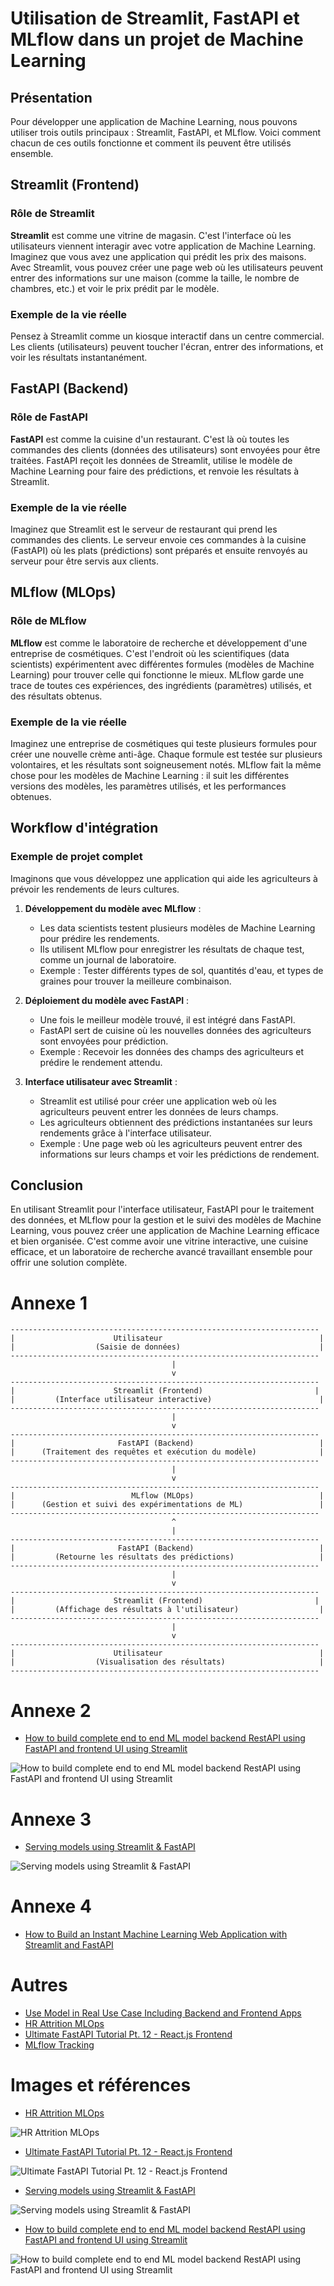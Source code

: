 # Utilisation de Streamlit, FastAPI et MLflow dans un projet de Machine Learning

## Présentation

Pour développer une application de Machine Learning, nous pouvons utiliser trois outils principaux : Streamlit, FastAPI, et MLflow. Voici comment chacun de ces outils fonctionne et comment ils peuvent être utilisés ensemble.

## Streamlit (Frontend)

### Rôle de Streamlit

**Streamlit** est comme une vitrine de magasin. C'est l'interface où les utilisateurs viennent interagir avec votre application de Machine Learning. Imaginez que vous avez une application qui prédit les prix des maisons. Avec Streamlit, vous pouvez créer une page web où les utilisateurs peuvent entrer des informations sur une maison (comme la taille, le nombre de chambres, etc.) et voir le prix prédit par le modèle.

### Exemple de la vie réelle

Pensez à Streamlit comme un kiosque interactif dans un centre commercial. Les clients (utilisateurs) peuvent toucher l'écran, entrer des informations, et voir les résultats instantanément.

## FastAPI (Backend)

### Rôle de FastAPI

**FastAPI** est comme la cuisine d'un restaurant. C'est là où toutes les commandes des clients (données des utilisateurs) sont envoyées pour être traitées. FastAPI reçoit les données de Streamlit, utilise le modèle de Machine Learning pour faire des prédictions, et renvoie les résultats à Streamlit.

### Exemple de la vie réelle

Imaginez que Streamlit est le serveur de restaurant qui prend les commandes des clients. Le serveur envoie ces commandes à la cuisine (FastAPI) où les plats (prédictions) sont préparés et ensuite renvoyés au serveur pour être servis aux clients.

## MLflow (MLOps)

### Rôle de MLflow

**MLflow** est comme le laboratoire de recherche et développement d'une entreprise de cosmétiques. C'est l'endroit où les scientifiques (data scientists) expérimentent avec différentes formules (modèles de Machine Learning) pour trouver celle qui fonctionne le mieux. MLflow garde une trace de toutes ces expériences, des ingrédients (paramètres) utilisés, et des résultats obtenus.

### Exemple de la vie réelle

Imaginez une entreprise de cosmétiques qui teste plusieurs formules pour créer une nouvelle crème anti-âge. Chaque formule est testée sur plusieurs volontaires, et les résultats sont soigneusement notés. MLflow fait la même chose pour les modèles de Machine Learning : il suit les différentes versions des modèles, les paramètres utilisés, et les performances obtenues.

## Workflow d'intégration

### Exemple de projet complet

Imaginons que vous développez une application qui aide les agriculteurs à prévoir les rendements de leurs cultures.

1. **Développement du modèle avec MLflow** :
   - Les data scientists testent plusieurs modèles de Machine Learning pour prédire les rendements.
   - Ils utilisent MLflow pour enregistrer les résultats de chaque test, comme un journal de laboratoire.
   - Exemple : Tester différents types de sol, quantités d'eau, et types de graines pour trouver la meilleure combinaison.

2. **Déploiement du modèle avec FastAPI** :
   - Une fois le meilleur modèle trouvé, il est intégré dans FastAPI.
   - FastAPI sert de cuisine où les nouvelles données des agriculteurs sont envoyées pour prédiction.
   - Exemple : Recevoir les données des champs des agriculteurs et prédire le rendement attendu.

3. **Interface utilisateur avec Streamlit** :
   - Streamlit est utilisé pour créer une application web où les agriculteurs peuvent entrer les données de leurs champs.
   - Les agriculteurs obtiennent des prédictions instantanées sur leurs rendements grâce à l'interface utilisateur.
   - Exemple : Une page web où les agriculteurs peuvent entrer des informations sur leurs champs et voir les prédictions de rendement.

## Conclusion

En utilisant Streamlit pour l'interface utilisateur, FastAPI pour le traitement des données, et MLflow pour la gestion et le suivi des modèles de Machine Learning, vous pouvez créer une application de Machine Learning efficace et bien organisée. C'est comme avoir une vitrine interactive, une cuisine efficace, et un laboratoire de recherche avancé travaillant ensemble pour offrir une solution complète.

# Annexe 1

```
---------------------------------------------------------------------
|                      Utilisateur                                   |
|                  (Saisie de données)                               |
---------------------------------------------------------------------
                                    |
                                    v
---------------------------------------------------------------------
|                      Streamlit (Frontend)                         |
|         (Interface utilisateur interactive)                        |
---------------------------------------------------------------------
                                    |
                                    v
---------------------------------------------------------------------
|                       FastAPI (Backend)                            |
|      (Traitement des requêtes et exécution du modèle)              |
---------------------------------------------------------------------
                                    |
                                    v
---------------------------------------------------------------------
|                          MLflow (MLOps)                            |
|      (Gestion et suivi des expérimentations de ML)                 |
---------------------------------------------------------------------
                                    ^
                                    |
---------------------------------------------------------------------
|                       FastAPI (Backend)                            |
|         (Retourne les résultats des prédictions)                   |
---------------------------------------------------------------------
                                    |
                                    v
---------------------------------------------------------------------
|                      Streamlit (Frontend)                         |
|         (Affichage des résultats à l'utilisateur)                  |
---------------------------------------------------------------------
                                    |
                                    v
---------------------------------------------------------------------
|                      Utilisateur                                   |
|                  (Visualisation des résultats)                     |
---------------------------------------------------------------------
```

# Annexe 2

- [How to build complete end to end ML model backend RestAPI using FastAPI and frontend UI using Streamlit](https://medium.com/@goradbj/how-to-build-complete-end-to-end-ml-model-backend-restapi-using-fastapi-and-front-end-ui-using-22f64bf04476)

![How to build complete end to end ML model backend RestAPI using FastAPI and frontend UI using Streamlit](https://github.com/hrhouma/begining_IA_part1/assets/10111526/c261da4e-7fa2-460b-9d5f-31d5bf3a7426)

# Annexe 3

- [Serving models using Streamlit & FastAPI](https://medium.com/@publiciscommerce/serving-models-using-streamlit-fastapi-a73af8da5ade)

![Serving models using Streamlit & FastAPI](https://github.com/hrhouma/begining_IA_part1/assets/10111526/43bc6e5a-9940-40eb-b9cc-1bac19c3c525)

# Annexe 4

- [How to Build an Instant Machine Learning Web Application with Streamlit and FastAPI](https://developer.nvidia.com/blog/how-to-build-an-instant-machine-learning-web-application-with-streamlit-and-fastapi/)

# Autres

- [Use Model in Real Use Case Including Backend and Frontend Apps](https://akpolatcem.medium.com/use-model-in-real-use-case-including-backend-and-frontend-apps-f4d8164cba8b)
- [HR Attrition MLOps](https://github.com/silverstone1903/hr-attrition-mlops)
- [Ultimate FastAPI Tutorial Pt. 12 - React.js Frontend](https://christophergs.com/tutorials/ultimate-fastapi-tutorial-pt-12-react-js-frontend/)
- [MLflow Tracking](https://www.mlflow.org/docs/2.5.0/tracking.html)

# Images et références

- [HR Attrition MLOps](https://github.com/silverstone1903/hr-attrition-mlops)

![HR Attrition MLOps](https://github.com/hrhouma/begining_IA_part1/assets/10111526/c91e2558-ebf3-4ad8-9cbd-e3ab5431392f)

- [Ultimate FastAPI Tutorial Pt. 12 - React.js Frontend](https://christophergs.com/tutorials/ultimate-fastapi-tutorial-pt-12-react-js-frontend/)

![Ultimate FastAPI Tutorial Pt. 12 - React.js Frontend](https://github.com/hrhouma/begining_IA_part1/assets/10111526/9e050b9e-625a-408a-8e70-809bad619b7f)

- [Serving models using Streamlit & FastAPI](https://medium.com/@publiciscommerce/serving-models-using-streamlit-fastapi-a73af8da5ade)

![Serving models using Streamlit & FastAPI](https://github.com/hrhouma/begining_IA_part1/assets/10111526/29be32f7-c962-4684-8c7e-76c1094bcc9f)

- [How to build complete end to end ML model backend RestAPI using FastAPI and frontend UI using Streamlit](https://medium.com/@goradbj/how-to-build-complete-end-to-end-ml-model-backend-restapi-using-fastapi-and-front-end-ui-using-22f64bf04476)

![How to build complete end to end ML model backend RestAPI using FastAPI and frontend UI using Streamlit](https://github.com/hrhouma/begining_IA_part1/assets/10111526/e0b90506-7b69-4294-873b-22a6106aae12)

